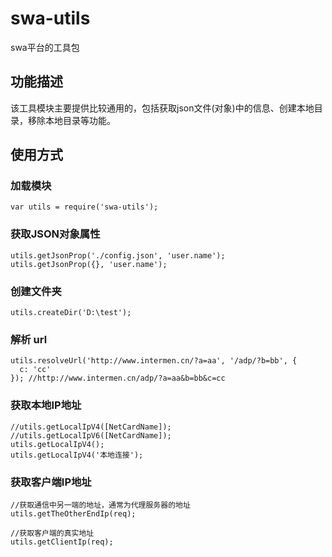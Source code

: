 # swa-utils
swa平台的工具包

## 功能描述
该工具模块主要提供比较通用的，包括获取json文件(对象)中的信息、创建本地目录，移除本地目录等功能。

## 使用方式

### 加载模块
    var utils = require('swa-utils');

### 获取JSON对象属性
    utils.getJsonProp('./config.json', 'user.name');
    utils.getJsonProp({}, 'user.name');
    

### 创建文件夹
    utils.createDir('D:\test');

### 解析 url
    utils.resolveUrl('http://www.intermen.cn/?a=aa', '/adp/?b=bb', {
      c: 'cc'
    }); //http://www.intermen.cn/adp/?a=aa&b=bb&c=cc

### 获取本地IP地址
    //utils.getLocalIpV4([NetCardName]);
    //utils.getLocalIpV6([NetCardName]);
    utils.getLocalIpV4();
    utils.getLocalIpV4('本地连接');

### 获取客户端IP地址
    //获取通信中另一端的地址，通常为代理服务器的地址
    utils.getTheOtherEndIp(req); 

    //获取客户端的真实地址
    utils.getClientIp(req); 